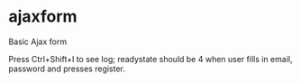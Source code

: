 # ajaxform
Basic Ajax form

Press Ctrl+Shift+I to see log; readystate should be 4 when user fills in email, password and presses register.
